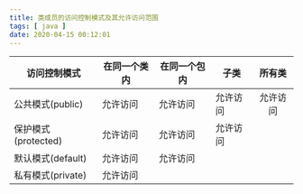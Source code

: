 ```yaml
---
title: 类成员的访问控制模式及其允许访问范围
tags: [ java ]
date: 2020-04-15 00:12:01
---
```




| 访问控制模式        | 在同一个类内 | 在同一个包内 | 子类     |  所有类  |
| ------------------- | ------------ | ------------ | -------- | :------: |
| 公共模式(public)    | 允许访问     | 允许访问     | 允许访问 | 允许访问 |
| 保护模式(protected) | 允许访问     | 允许访问     | 允许访问 |          |
| 默认模式(default)   | 允许访问     | 允许访问     |          |          |
| 私有模式(private)   | 允许访问     |              |          |          |

